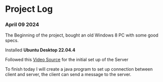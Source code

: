 # Project Log
### April 09 2024
The Beginning of the project, bought an old Windows 8 PC with some good specs.

Installed <b> Ubuntu Desktop 22.04.4 </b>

Followed this [Video Source]([https://www.example.com/vide](https://www.youtube.com/watch?v=72D3MvPk3Xs&list=PL_7meTtjiUCH0mIabWHRDTsR38SJ3MsYH&index=2)o) for the initial set up of the Server

To finish today I will create a java program to set up connection between client and server, the client can send a message to the server.
